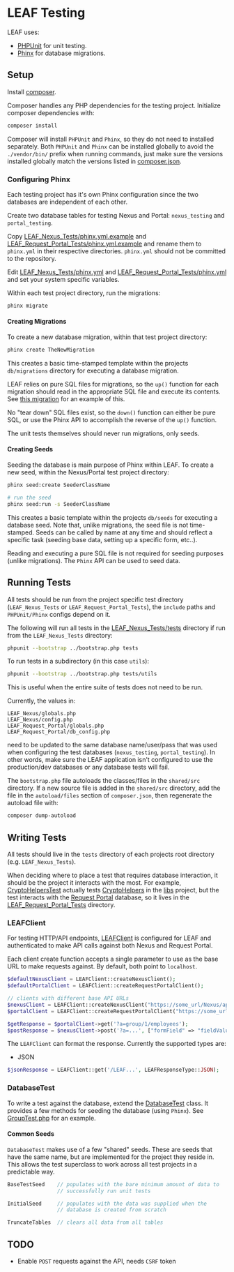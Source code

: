 # LEAF Testing

LEAF uses:

* [PHPUnit](https://phpunit.de/) for unit testing.
* [Phinx](https://phinx.org/) for database migrations.

## Setup

Install [composer](https://getcomposer.org/).

Composer handles any PHP dependencies for the testing project. Initialize composer dependencies with:

```bash
composer install
```

Composer will install `PHPUnit` and `Phinx`, so they do not need to installed separately. Both `PHPUnit` and `Phinx` can be installed globally to avoid the `./vendor/bin/` prefix when running commands, just make sure the versions installed globally match the versions listed in [composer.json](composer.json). 

### Configuring Phinx

Each testing project has it's own Phinx configuration since the two databases are independent of each other.

Create two database tables for testing Nexus and Portal: `nexus_testing` and `portal_testing`.

Copy [LEAF_Nexus_Tests/phinx.yml.example](LEAF_Nexus_Tests/phinx.yml.example) and [LEAF_Request_Portal_Tests/phinx.yml.example](LEAF_Request_Portal_Tests/phinx.yml.example) and rename them to `phinx.yml` in their respective directories. `phinx.yml` should not be committed to the repository. 

Edit [LEAF_Nexus_Tests/phinx.yml](LEAF_Nexus_Tests/phinx.yml) and [LEAF_Request_Portal_Tests/phinx.yml](LEAF_Request_Portal_Tests/phinx.yml) and set your system specific variables.

Within each test project directory, run the migrations:

```bash
phinx migrate 
```

#### Creating Migrations

To create a new database migration, within that test project directory:

```bash
phinx create TheNewMigration
```

This creates a basic time-stamped template within the projects `db/migrations` directory for executing a database migration. 

LEAF relies on pure SQL files for migrations, so the `up()` function for each migration should read in the appropriate SQL file and execute its contents. See [this migration](LEAF_Request_Portal_Tests/db/migrations/20180301164659_init_portal.php) for an example of this.

No "tear down" SQL files exist, so the `down()` function can either be pure SQL, or use the Phinx API to accomplish the reverse of the `up()` function.

The unit tests themselves should never run migrations, only seeds.

#### Creating Seeds

Seeding the database is main purpose of Phinx within LEAF. To create a new seed, within the Nexus/Portal test project directory:

```bash
phinx seed:create SeederClassName

# run the seed
phinx seed:run -s SeederClassName
```

This creates a basic template within the projects `db/seeds` for executing a database seed. Note that, unlike migrations, the seed file is not time-stamped. Seeds can be called by name at any time and should reflect a specific task (seeding base data, setting up a specific form, etc..).

Reading and executing a pure SQL file is not required for seeding purposes (unlike migrations). The `Phinx` API can be used to seed data.

## Running Tests

All tests should be run from the project specific test directory (`LEAF_Nexus_Tests` or `LEAF_Request_Portal_Tests`), the `include` paths and `PHPUnit/Phinx` configs depend on it.

The following will run all tests in the [LEAF_Nexus_Tests/tests](LEAF_Nexus_Tests) directory if run from the `LEAF_Nexus_Tests` directory:

```bash
phpunit --bootstrap ../bootstrap.php tests
```

To run tests in a subdirectory (in this case `utils`):

```bash
phpunit --bootstrap ../bootstrap.php tests/utils 
```

This is useful when the entire suite of tests does not need to be run.

Currently, the values in:

```
LEAF_Nexus/globals.php
LEAF_Nexus/config.php
LEAF_Request_Portal/globals.php
LEAF_Request_Portal/db_config.php
```

need to be updated to the same database name/user/pass that was used when configuring the test databases (`nexus_testing`, `portal_testing`). In other words, make sure the LEAF application isn't configured to use the production/dev databases or any database tests will fail. 

The `bootstrap.php` file autoloads the classes/files in the `shared/src` directory. If
a new source file is added in the `shared/src` directory, add the file in the
`autoload/files` section of `composer.json`, then regenerate the autoload file
with:

```bash
composer dump-autoload
```

## Writing Tests

All tests should live in the `tests` directory of each projects root directory (e.g. `LEAF_Nexus_Tests`).

When deciding where to place a test that requires database interaction, it should be the project it interacts with the most. For example, [CryptoHelpersTest](LEAF_Request_Portal_Tests/tests/helpers/CryptoHelpersTest) actually tests [CryptoHelpers](../libs/php-commons/CryptoHelpers) in the [libs](../libs/php-commons) project, but the test interacts with the [Request Portal](../LEAF_Request_Portal) database, so it lives in the [LEAF_Request_Portal_Tests](LEAF_Request_Portal_Tests) directory.

### LEAFClient

For testing HTTP/API endpoints, [LEAFClient](shared/src/LEAFClient.php) is configured for LEAF and
authenticated to make API calls against both Nexus and Request Portal.

Each client create function accepts a single parameter to use as the base URL to make requests against. By default, both point to `localhost`.

```php
$defaultNexusClient = LEAFClient::createNexusClient();
$defaultPortalClient = LEAFClient::createRequestPortalClient();

// clients with different base API URLs
$nexusClient = LEAFClient::createNexusClient("https://some_url/Nexus/api/");
$portalClient = LEAFClient::createRequestPortalClient("https://some_url/Portal/api/");

$getResponse = $portalClient->get('?a=group/1/employees');
$postResponse = $nexusClient->post('?a=...', ["formField" => "fieldValue"]);
```

The `LEAFClient` can format the response. Currently the supported types are:

* JSON

```php
$jsonResponse = LEAFClient::get('/LEAF...', LEAFResponseType::JSON);
```

### DatabaseTest

To write a test against the database, extend the [DatabaseTest](shared/src/DatabaseTest.php) class. It provides a few methods for seeding the database (using `Phinx`). See [GroupTest.php](LEAF_Nexus_Tests/tests/api/GroupTest.php) for an example.

#### Common Seeds

`DatabaseTest` makes use of a few "shared" seeds. These are seeds that have the same name, but are implemented for the project they reside in. This allows the test superclass to work across all test projects in a predictable way.

```php
BaseTestSeed    // populates with the bare minimum amount of data to 
                // successfully run unit tests

InitialSeed     // populates with the data was supplied when the 
                // database is created from scratch

TruncateTables  // clears all data from all tables
```

## TODO

* Enable `POST` requests against the API, needs `CSRF` token